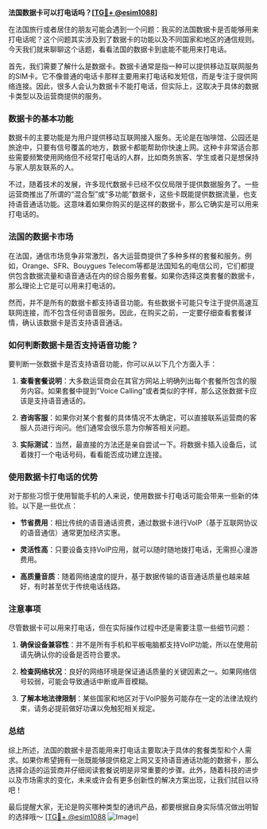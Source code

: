 **法国数据卡可以打电话吗？[[TG💪+ @esim1088](https://t.me/s/esim1088)]**

在法国旅行或者居住的朋友可能会遇到一个问题：我买的法国数据卡是否能够用来打电话呢？这个问题其实涉及到了数据卡的功能以及不同国家和地区的通信规则。今天我们就来聊聊这个话题，看看法国的数据卡到底能不能用来打电话。

首先，我们需要了解什么是数据卡。数据卡通常是指一种可以提供移动互联网服务的SIM卡。它不像普通的电话卡那样主要用来打电话和发短信，而是专注于提供网络连接。因此，很多人会认为数据卡不能打电话，但实际上，这取决于具体的数据卡类型以及运营商提供的服务。

### 数据卡的基本功能

数据卡的主要功能是为用户提供移动互联网接入服务。无论是在咖啡馆、公园还是旅途中，只要有信号覆盖的地方，数据卡都能帮助你快速上网。这种卡非常适合那些需要频繁使用网络但不经常打电话的人群，比如商务旅客、学生或者只是想保持与家人朋友联系的人。

不过，随着技术的发展，许多现代数据卡已经不仅仅局限于提供数据服务了。一些运营商推出了所谓的“混合型”或“多功能”数据卡，这些卡既能提供数据流量，也支持语音通话功能。这意味着如果你购买的是这样的数据卡，那么它确实是可以用来打电话的。

### 法国的数据卡市场

在法国，通信市场竞争非常激烈，各大运营商提供了多种多样的套餐和服务。例如，Orange、SFR、Bouygues Telecom等都是法国知名的电信公司，它们都提供包含数据流量和语音通话在内的综合服务套餐。如果你选择这类套餐的数据卡，那么理论上它是可以用来打电话的。

然而，并不是所有的数据卡都支持语音功能。有些数据卡可能只专注于提供高速互联网连接，而不包含任何语音服务。因此，在购买之前，一定要仔细查看套餐详情，确认该数据卡是否支持语音通话。

### 如何判断数据卡是否支持语音功能？

要判断一张数据卡是否支持语音功能，你可以从以下几个方面入手：

1. **查看套餐说明**：大多数运营商会在其官方网站上明确列出每个套餐所包含的服务内容。如果套餐中提到“Voice Calling”或者类似的字样，那么这张数据卡应该是支持语音通话的。
   
2. **咨询客服**：如果你对某个套餐的具体情况不太确定，可以直接联系运营商的客服人员进行询问。他们通常会很乐意为你解答相关问题。

3. **实际测试**：当然，最直接的方法还是亲自尝试一下。将数据卡插入设备后，试着拨打一个电话号码，看看能否成功建立连接。

### 使用数据卡打电话的优势

对于那些习惯于使用智能手机的人来说，使用数据卡打电话可能会带来一些新的体验。以下是一些优点：

- **节省费用**：相比传统的语音通话资费，通过数据卡进行VoIP（基于互联网协议的语音通信）通常更加经济实惠。
  
- **灵活性高**：只要设备支持VoIP应用，就可以随时随地拨打电话，无需担心漫游费用。

- **高质量音质**：随着网络速度的提升，基于数据传输的语音通话质量也越来越好，有时甚至优于传统电话线路。

### 注意事项

尽管数据卡可以用来打电话，但在实际操作过程中还是需要注意一些细节问题：

1. **确保设备兼容性**：并不是所有手机和平板电脑都支持VoIP功能，所以在使用前请先确认你的设备是否符合要求。

2. **检查网络状况**：良好的网络环境是保证通话质量的关键因素之一。如果网络信号较弱，可能会导致通话中断或声音模糊。

3. **了解本地法律限制**：某些国家和地区对于VoIP服务可能存在一定的法律法规约束，请务必提前做好功课以免触犯相关规定。

### 总结

综上所述，法国的数据卡是否能用来打电话主要取决于具体的套餐类型和个人需求。如果你希望拥有一张既能够提供稳定上网又支持语音通话功能的数据卡，那么选择合适的运营商并仔细阅读套餐说明是非常重要的步骤。此外，随着科技的进步以及市场需求的变化，未来或许会有更多创新性的解决方案出现，让我们拭目以待吧！

最后提醒大家，无论是购买哪种类型的通讯产品，都要根据自身实际情况做出明智的选择哦～ [[TG💪+ @esim1088](https://t.me/s/esim1088) ![Image](https://i.postimg.cc/4NQfJmqS/Snipaste-2025-05-13-00-14-12.png)]
